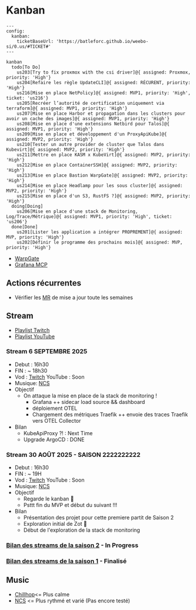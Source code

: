 # Kanban

```mermaid
---
config:
  kanban:
    ticketBaseUrl: 'https://batleforc.github.io/weebo-si/0.us/#TICKET#'
---

kanban
  todo[To Do]
    us203[Try to fix proxmox with the csi driver]@{ assigned: Proxmox, priority: 'High'}
    us204[Refaire les règle UpdateCLI]@{ assigned: RÉCURENT, priority: 'High'}
    us216[Mise en place NetPolicy]@{ assigned: MVP1, priority: 'High', ticket: 'us216'}
    us205[Recréer l’autorité de certification uniquement via terraform]@{ assigned: MVP1, priority: 'High'}
    us207[Mise en place Harbor et propagation dans les clusters pour avoir un cache des images]@{ assigned: MVP1, priority: 'High'}
    us208[Mise en place d'une extensions Netbird pour Talos]@{ assigned: MVP1, priority: 'High'}
    us209[Mise en place et développement d'un ProxyApiKube]@{ assigned: MVP2, priority: 'High'}
    us210[Tester un autre provider de cluster que Talos dans Kubevirt]@{ assigned: MVP2, priority: 'High'}
    us211[Mettre en place KASM x KubeVirt]@{ assigned: MVP2, priority: 'High'}
    us212[Mise en place ContainerSSH]@{ assigned: MVP2, priority: 'High'}
    us213[Mise en place Bastion WarpGate]@{ assigned: MVP2, priority: 'High'}
    us214[Mise en place Headlamp pour les sous cluster]@{ assigned: MVP2, priority: 'High'}
    us215[Mise en place d'un S3, RustFS ?]@{ assigned: MVP2, priority: 'High'}
  doing[Doing]
    us206[Mise en place d'une stack de Monitoring, Log/Trace/Métrique]@{ assigned: MVP1, priority: 'High', ticket: 'us206'}
  done[Done]
    us201[Lister les application a intégrer PROPREMENT]@{ assigned: MVP, priority: 'High'}
    us202[Définir le programme des prochains mois]@{ assigned: MVP, priority: 'High'}
```

- [WarpGate](https://warpgate.null.page/docs/)
- [Grafana MCP](https://github.com/grafana/helm-charts/tree/main/charts/grafana-mcp)

## Actions récurrentes

- Vérifier les [MR](https://github.com/batleforc/weebo-si/pulls?q=is%3Aopen+is%3Apr+label%3AUpdateCLI) de mise a jour toute les semaines

## Stream

- [Playlist Twitch](https://www.twitch.tv/collections/Gha3LW0WLRh8hg)
- [Playlist YouTube](https://youtube.com/playlist?list=PLgGm8OmIPBhnlGhLG4RhUXV8zUvBmvl-O&si=dIglK5lVrDIImCQo)

### Stream 6 SEPTEMBRE 2025

- Debut : 16h30
- FIN : ~ 18h30
- Vod : [Twitch](https://www.twitch.tv/batleforc) YouTube : Soon
- Musique: [NCS](https://ncs.io/)
- Objectif
  - On attaque la mise en place de la stack de monitoring !
    - Grafana ++ sidecar load source && dashboard
    - déploiement OTEL
    - Chargement des métriques Traefik ++ envoie des traces Traefik vers OTEL Collector
- Bilan
  - KubeApiProxy ?! : Next Time
  - Upgrade ArgoCD : DONE

### Stream 30 AOÛT 2025 - SAISON 2222222222

- Debut : 16h30
- FIN : ~ 19H
- Vod : [Twitch](https://www.twitch.tv/videos/2553712231) YouTube : Soon
- Musique: [NCS](https://ncs.io/)
- Objectif
  - Regarde le kanban 🤣
  - Psttt fin du MVP et début du suivant !!!
- Bilan
  - Présentation des projet pour cette premiere partit de Saison 2
  - Exploration initial de Zot 👀
  - Début de l'exploration de la stack de monitoring

### [Bilan des streams de la saison 2](/0.introduction/stream/saison2/index.html) - In Progress

### [Bilan des streams de la saison 1](/0.introduction/stream/saison1/index.html) - Finalisé

## Music

- [Chillhop](https://app.chillhop.com/)<= Plus calme
- [NCS](https://ncs.io/) <= Plus rythmé et varié (Pas encore testé)
